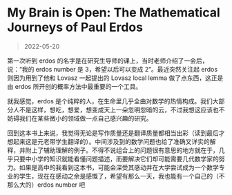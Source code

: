 # My Brain is Open: The Mathematical Journeys of Paul Erdos

> 2022-05-20

第一次听到 erdos 的名字是在研究生导师的课上，当时老师介绍了一会后，说：“我的 erdos number 是 3，希望以后可以变成 2”。最近突然关注起 erdos 则因为用到了他和 Lovasz 一起提出的 Lovasz local lemma 做了点东西，这正是由 erdos 所开创的概率方法中最重要的一个工具。

就我感觉，erdos 是个纯粹的人，在生命里几乎全由对数学的热情构成。我们大部分人不是这样，想吃，想爱，想变成天上一朵忽明忽暗的云，不过我想这应该也不妨碍我们在某些微小的领域做一点自己感兴趣的研究。

回到这本书上来说，我觉得无论是写作质量还是翻译质量都相当出彩（读到最后才想起来这是元老带学生翻译的）。中间涉及到的数学问题也给了准确又详实的解释，并附上了辅助理解的例子。不得不说组合上的问题很有意思的地方就在于，几乎只要中小学的知识就能看懂问题描述，而要解决它们却可能需要几代数学家的努力。如果是高中的我看到这本书，可能会深受其感动并在大学尝试成为一个数学专业的学生，现在在感动之余是感慨了，希望有那么一天，我也能有一个自己的（不那么大的）erdos number 吧 